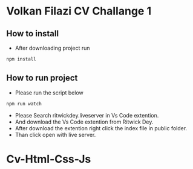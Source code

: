 # Volkan Filazi CV Challange 1

## How to install

- After downloading project run 

```bash
npm install
```

## How to run project

- Please run the script below

```bash 
npm run watch
```

- Please Search ritwickdey.liveserver in Vs Code extention. 
- And download the Vs Code extention from Ritwick Dey.
- After download the extention right click the index file in public folder.
- Than click open with live server.
# Cv-Html-Css-Js
